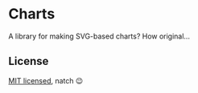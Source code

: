 # Charts

A library for making SVG-based charts? How original…

## License

[MIT licensed](LICENSE), natch 😉
